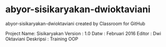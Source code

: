 # abyor-sisikaryakan-dwioktaviani
abyor-sisikaryakan-dwioktaviani created by Classroom for GitHub

Project Name: Sisikaryakan
Version     : 1.0
Datw        : Februari 2016
Editor      : Dwi Oktaviani
Deskripsi   : Training OOP

